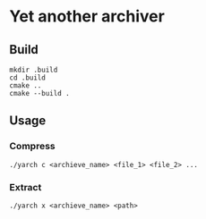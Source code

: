 ﻿# Yet another archiver

## Build
```
mkdir .build
cd .build
cmake ..
cmake --build .
```

## Usage

### Compress
```
./yarch c <archieve_name> <file_1> <file_2> ...
```

### Extract
```
./yarch x <archieve_name> <path>
```
